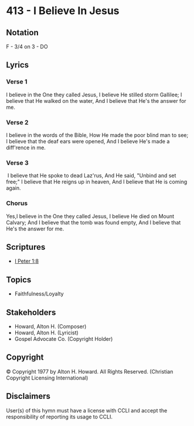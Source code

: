 # 413 - I Believe In Jesus

## Notation

F - 3/4 on 3 - DO

## Lyrics

### Verse 1

I believe in the One they called Jesus, I believe He stilled storm Gallilee; I believe that He walked on the water, And I believe that He's the answer for me.


### Verse 2

I believe in the words of the Bible, How He made the poor blind man to see; I believe that the deaf ears were opened, And I believe He's made a diff'rence in me.


### Verse 3

 I believe that He spoke to dead Laz'rus, And He said, "Unbind and set free;" I believe that He reigns up in heaven, And I believe that He is coming again. 


### Chorus

Yes,I believe in the One they called Jesus, I believe He died on Mount Calvary; And I believe that the tomb was found empty, And I believe that He's the answer for me.



## Scriptures

- [I Peter 1:8](https://www.biblegateway.com/passage/?search=I%20Peter%201%3A8)

## Topics

- Faithfulness/Loyalty

## Stakeholders

- Howard, Alton H. (Composer)
- Howard, Alton H. (Lyricist)
- Gospel Advocate Co. (Copyright Holder)

## Copyright

© Copyright 1977 by Alton H. Howard. All Rights Reserved.
(Christian Copyright Licensing International)

## Disclaimers

User(s) of this hymn must have a license with CCLI and accept the responsibility of reporting its usage to CCLI.


